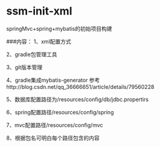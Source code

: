 # ssm-init-xml

springMvc+spring+mybatis的初始项目构建

###内容：
1、xml配置方式  

2、gradle包管理工具  

3、git版本管理  

4、gradle集成mybatis-generator   参考http://blog.csdn.net/qq_36666651/article/details/79560228  

5、数据库配置路径为/resources/config/db/jdbc.propertirs  

6、spring配置路径/resources/config/spring  

7、mvc配置路径/resources/config/mvc  

8、根据包名可明白每个路径包含的内容  

